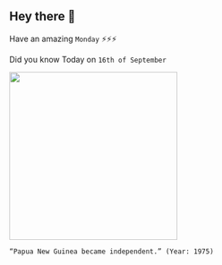 ## Hey there 👋
Have an amazing `Monday` ⚡⚡⚡

Did you know Today on `16th of September`
 
 [<img src="https://1.bp.blogspot.com/-RtSUi6NzrXk/X1DFA9ZxFbI/AAAAAAAAIk8/06FYjzDFZJAtI03Fe7AS9hVJzcpEIuReQCLcBGAsYHQ/s600/2020-09_png-day_02.png" width="300" />](https://en.wikipedia.org/wiki/Papua_New_Guinea_Independence_Act_1975) 
 ```
“Papua New Guinea became independent.” (Year: 1975)
```
